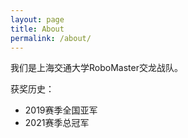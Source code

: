 ```yaml
---
layout: page
title: About
permalink: /about/
---
```


我们是上海交通大学RoboMaster交龙战队。

获奖历史：

* 2019赛季全国亚军
* 2021赛季总冠军
